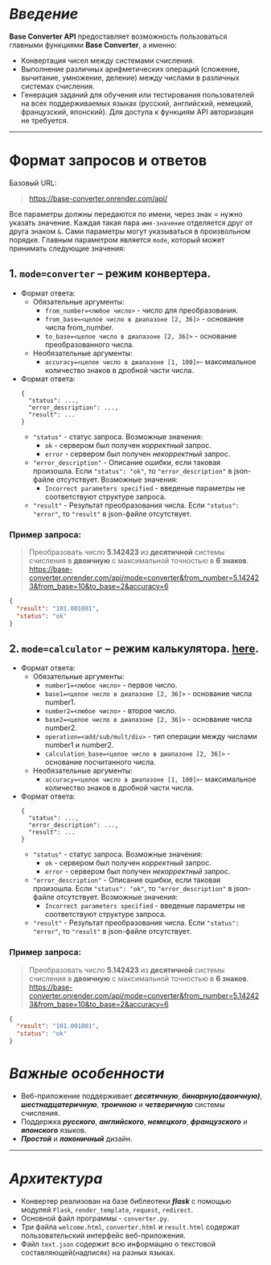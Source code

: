 # ***Введение***<span id="introduction"></span>
**Base Converter API** предоставляет возможность пользоваться главными функциями **Base Converter**, а именно:
+	Конвертация чисел между системами счисления.
+	Выполнение различных арифметических операций (сложение, вычитание, умножение, деление) между числами в различных системах счисления.
+	Генерация заданий для обучения или тестирования пользователей на всех поддерживаемых языках (русский, английский, немецкий, французский, японский).
Для доступа к функциям API авторизация не требуется.
___
# **Формат запросов и ответов**
Базовый URL: 
>https://base-converter.onrender.com/api/

Все параметры должны передаются по имени, через знак = нужно указать значение. Каждая такая пара ```имя-значение``` отделяется друг от друга знаком ```&```. Сами параметры могут указываться в произвольном порядке.
Главным параметром является ```mode```, который может принимать следующие значения:

## 1. ```mode=converter``` – режим конвертера.
- Формат ответа:
   - Обязательные аргументы:
      - ```from_number=<любое число>``` - число для преобразования.
      - ```from_base=<целое число в диапазоне [2, 36]>``` - основание числа from_number.
      - ```to_base=<целое число в диапазоне [2, 36]>``` - основание преобразованного числа.
   - Необязательные аргументы:
      - ```accuracy=<целое число в диапазоне [1, 100]>```- максимальное количество знаков в дробной части числа.
- Формат ответа:
     ```
     {
       "status": ...,
       "error_description": ...,
       "result": ...
     }
     ```
     - ```"status"``` - статус запроса. Возможные значения:
        - ```ok``` - сервером был получен *корректный* запрос.
        - ```error``` - сервером был получен *некорректный* запрос.
     - ```"error_description"``` - Описание ошибки, если таковая произошла. Если ```"status": "ok"```, то ```"error_description"``` в json-файле отсутствует. Возможные значения:
        - ```Incorrect parameters specified``` - введеные параметры не соответствуют структуре запроса.
     - ```"result"``` - Результат преобразования числа. Если ```"status": "error"```, то ```"result"``` в json-файле отсутствует.
### **Пример запроса**:
> Преобразовать число **5.142423** из **десятичной** системы счисления в **двоичную** с максимальной точностью в **6 знаков**.\
> https://base-converter.onrender.com/api/mode=converter&from_number=5.142423&from_base=10&to_base=2&accuracy=6
 ```json
{
   "result": "101.001001",
   "status": "ok"
}
 ```

## 2. ```mode=calculator``` – режим калькулятора. [here](#introduction).
- Формат ответа:
   - Обязательные аргументы:
      - ```number1=<любое число>``` - первое число.
      - ```base1=<целое число в диапазоне [2, 36]>``` - основание числа number1.
      - ```number2=<любое число>``` - второе число.
      - ```base2=<целое число в диапазоне [2, 36]>``` - основание числа number2.
      - ```operation=<add/sub/mult/div>``` - тип операции между числами number1 и number2.
      - ```calculation_base=<целое число в диапазоне [2, 36]>``` - основание посчитанного числа.
   - Необязательные аргументы:
      - ```accuracy=<целое число в диапазоне [1, 100]>```- максимальное количество знаков в дробной части числа.
- Формат ответа:
     ```
     {
       "status": ...,
       "error_description": ...,
       "result": ...
     }
     ```
     - ```"status"``` - статус запроса. Возможные значения:
        - ```ok``` - сервером был получен *корректный* запрос.
        - ```error``` - сервером был получен *некорректный* запрос.
     - ```"error_description"``` - Описание ошибки, если таковая произошла. Если ```"status": "ok"```, то ```"error_description"``` в json-файле отсутствует. Возможные значения:
        - ```Incorrect parameters specified``` - введеные параметры не соответствуют структуре запроса.
     - ```"result"``` - Результат преобразования числа. Если ```"status": "error"```, то ```"result"``` в json-файле отсутствует.
### **Пример запроса**:
> Преобразовать число **5.142423** из **десятичной** системы счисления в **двоичную** с максимальной точностью в **6 знаков**.\
> https://base-converter.onrender.com/api/mode=converter&from_number=5.142423&from_base=10&to_base=2&accuracy=6
 ```json
{
   "result": "101.001001",
   "status": "ok"
}
 ```
  












# ***Важные особенности***
+ Веб-приложение поддерживает ***десятичную***, ***бинарную(двоичную)***, ***шестнадцатеричную***, ***троичною*** и ***четверичную*** системы счисления.
+ Поддержка ***русского***, ***английского***, ***немецкого***, ***французского*** и ***японского*** языков.
+ ***Простой*** и ***лаконичный*** дизайн.
___
# ***Архитектура***
+ Конвертер реализован на базе библеотеки ***flask*** с помощью модулей `Flask`, `render_template`, `request`, `redirect`.
+ Основной файл программы - `converter.py`.
+ Три файла `welcome.html`, `converter.html` и `result.html` содержат пользовательский интерфейс веб-приложения.
+ Файл `text.json` содержит всю информацию о текстовой составляющей(надписях) на разных языках.
